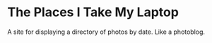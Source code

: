 The Places I Take My Laptop
===========

A site for displaying a directory of photos by date. Like a photoblog.

